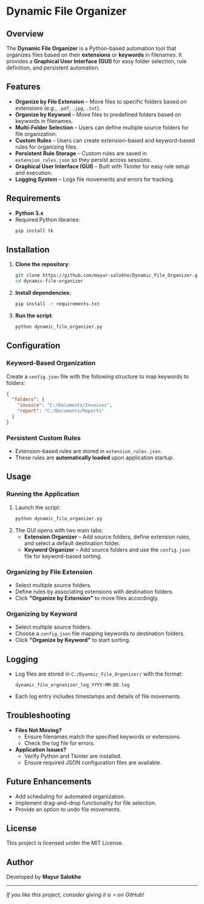 # Dynamic File Organizer

## Overview
The **Dynamic File Organizer** is a Python-based automation tool that organizes files based on their **extensions** or **keywords** in filenames. It provides a **Graphical User Interface (GUI)** for easy folder selection, rule definition, and persistent automation.

## Features
- **Organize by File Extension** – Move files to specific folders based on extensions (e.g., `.pdf`, `.jpg`, `.txt`).
- **Organize by Keyword** – Move files to predefined folders based on keywords in filenames.
- **Multi-Folder Selection** – Users can define multiple source folders for file organization.
- **Custom Rules** – Users can create extension-based and keyword-based rules for organizing files.
- **Persistent Rule Storage** – Custom rules are saved in `extension_rules.json` so they persist across sessions.
- **Graphical User Interface (GUI)** – Built with Tkinter for easy rule setup and execution.
- **Logging System** – Logs file movements and errors for tracking.

## Requirements
- **Python 3.x**
- Required Python libraries:
  ```sh
  pip install tk
  ```

## Installation
1. **Clone the repository**:
   ```sh
   git clone https://github.com/mayur-salokhe/Dynamic_File_Organizer.git
   cd dynamic-file-organizer
   ```
2. **Install dependencies**:
   ```sh
   pip install -r requirements.txt
   ```
3. **Run the script**:
   ```sh
   python dynamic_file_organizer.py
   ```

## Configuration
### **Keyword-Based Organization**
Create a `config.json` file with the following structure to map keywords to folders:
```json
{
  "folders": {
    "invoice": "C:/Documents/Invoices",
    "report": "C:/Documents/Reports"
  }
}
```

### **Persistent Custom Rules**
- Extension-based rules are stored in `extension_rules.json`.
- These rules are **automatically loaded** upon application startup.

## Usage
### **Running the Application**
1. Launch the script:
   ```sh
   python dynamic_file_organizer.py
   ```
2. The GUI opens with two main tabs:
   - **Extension Organizer** – Add source folders, define extension rules, and select a default destination folder.
   - **Keyword Organizer** – Add source folders and use the `config.json` file for keyword-based sorting.

### **Organizing by File Extension**
- Select multiple source folders.
- Define rules by associating extensions with destination folders.
- Click **"Organize by Extension"** to move files accordingly.

### **Organizing by Keyword**
- Select multiple source folders.
- Choose a `config.json` file mapping keywords to destination folders.
- Click **"Organize by Keyword"** to start sorting.

## Logging
- Log files are stored in `C:/Dyanmic_File_Organizer/` with the format:
  ```
  dynamic_file_orgnanizer_log_YYYY-MM-DD.log
  ```
- Each log entry includes timestamps and details of file movements.

## Troubleshooting
- **Files Not Moving?**
  - Ensure filenames match the specified keywords or extensions.
  - Check the log file for errors.
- **Application Issues?**
  - Verify Python and Tkinter are installed.
  - Ensure required JSON configuration files are available.

## Future Enhancements
- Add scheduling for automated organization.
- Implement drag-and-drop functionality for file selection.
- Provide an option to undo file movements.

## License
This project is licensed under the MIT License.

## Author
Developed by **Mayur Salokhe**

---
_If you like this project, consider giving it a ⭐ on GitHub!_

